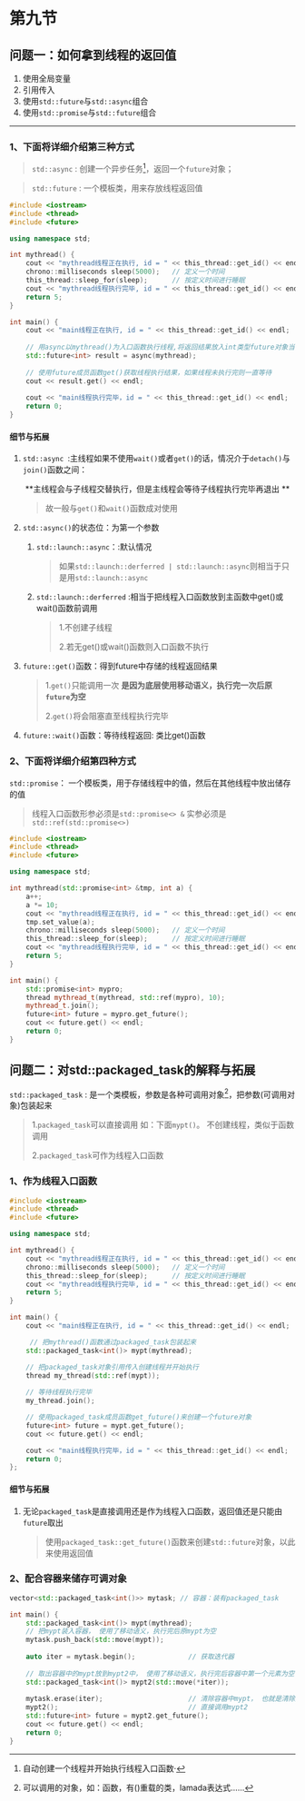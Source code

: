 # 第九节

## 问题一：如何拿到线程的返回值

1. 使用全局变量
2. 引用传入
3. 使用`std::future`与`std::async`组合
4. 使用`std::promise`与`std::future`组合

---

### 1、下面将详细介绍第三种方式

> `std::async` : 创建一个异步任务[^1]，返回一个`future`对象；

> `std::future` : 一个模板类，用来存放线程返回值

```c++
#include <iostream>
#include <thread>
#include <future>

using namespace std;

int mythread() {
	cout << "mythread线程正在执行, id = " << this_thread::get_id() << endl;
	chrono::milliseconds sleep(5000);   // 定义一个时间
	this_thread::sleep_for(sleep);		// 按定义时间进行睡眠
	cout << "mythread线程执行完毕, id = " << this_thread::get_id() << endl;
	return 5;
}

int main() {
	cout << "main线程正在执行, id = " << this_thread::get_id() << endl;
    
    // 用async以mythread()为入口函数执行线程,将返回结果放入int类型future对象当中
    std::future<int> result = async(mythread);	
    
    // 使用future成员函数get()获取线程执行结果，如果线程未执行完则一直等待
	cout << result.get() << endl;	
    
	cout << "main线程执行完毕，id = " << this_thread::get_id() << endl;
    return 0;
}
```

#### 细节与拓展

1. `std::async `:主线程如果不使用`wait()`或者`get()`的话，情况介于`detach()`与`join()`函数之间：

   ​					**主线程会与子线程交替执行，但是主线程会等待子线程执行完毕再退出 **

   > 故一般与`get()`和`wait()`函数成对使用	

2. `std::async()`的状态位：为第一个参数

   1. `std::launch::async`：:默认情况

      > 如果`std::launch::derferred | std::launch::async`则相当于只是用`std::launch::async`

   2. `std::launch::derferred` :相当于把线程入口函数放到主函数中get()或wait()函数前调用

      > 1.不创建子线程 
      >
      > 2.若无get()或wait()函数则入口函数不执行

3. `future::get()`函数：得到future中存储的线程返回结果

   > 1.`get()`只能调用一次 **是因为底层使用移动语义，执行完一次后原`future`为空**
   >
   > 2.`get()`将会阻塞直至线程执行完毕

4. `future::wait()`函数：等待线程返回: 类比get()函数

### 2、下面将详细介绍第四种方式

`std::promise`： 一个模板类，用于存储线程中的值，然后在其他线程中放出储存的值

> 线程入口函数形参必须是`std::promise<> &`
> 						实参必须是`std::ref(std::promise<>)`

```c++ 
#include <iostream>
#include <thread>
#include <future>

using namespace std;

int mythread(std::promise<int> &tmp, int a) {
	a++;
	a *= 10;
	cout << "mythread线程正在执行, id = " << this_thread::get_id() << endl;
	tmp.set_value(a);
	chrono::milliseconds sleep(5000);   // 定义一个时间
	this_thread::sleep_for(sleep);		// 按定义时间进行睡眠
	cout << "mythread线程执行完毕, id = " << this_thread::get_id() << endl;
	return 5;
}

int main() {
	std::promise<int> mypro;
	thread mythread_t(mythread, std::ref(mypro), 10);
	mythread_t.join();
	future<int> future = mypro.get_future();
	cout << future.get() << endl;
    return 0;
}
```



## 问题二：对std::packaged_task的解释与拓展

`std::packaged_task` : 是一个类模板，参数是各种可调用对象[^2]，把参数(可调用对象)包装起来

> 1.`packaged_task`可以直接调用 如：下面`mypt()`。 不创建线程，类似于函数调用
>
> 2.`packaged_task`可作为线程入口函数

### 1、作为线程入口函数

```c++
#include <iostream>
#include <thread>
#include <future>

using namespace std;

int mythread() {
	cout << "mythread线程正在执行, id = " << this_thread::get_id() << endl;
	chrono::milliseconds sleep(5000);   // 定义一个时间
	this_thread::sleep_for(sleep);		// 按定义时间进行睡眠
	cout << "mythread线程执行完毕, id = " << this_thread::get_id() << endl;
	return 5;
}

int main() {
	cout << "main线程正在执行, id = " << this_thread::get_id() << endl;

     // 把mythread()函数通过packaged_task包装起来
	std::packaged_task<int()> mypt(mythread);

    // 把packaged_task对象引用传入创建线程并开始执行
	thread my_thread(std::ref(mypt));		
    
    // 等待线程执行完毕
	my_thread.join();					

    // 使用packaged_task成员函数get_future()来创建一个future对象
	future<int> future = mypt.get_future(); 
	cout << future.get() << endl;

	cout << "main线程执行完毕，id = " << this_thread::get_id() << endl;
    return 0;
};
```

#### 细节与拓展

1. 无论`packaged_task`是直接调用还是作为线程入口函数，返回值还是只能由`future`取出

   > 使用`packaged_task::get_future()`函数来创建`std::future`对象，以此来使用返回值

### 2、配合容器来储存可调对象

```c++
vector<std::packaged_task<int()>> mytask; // 容器：装有packaged_task

int main() {
	std::packaged_task<int()> mypt(mythread); 
    // 把mypt装入容器， 使用了移动语义，执行完后原mypt为空
	mytask.push_back(std::move(mypt));		
    
	auto iter = mytask.begin();				// 获取迭代器
    
    // 取出容器中的mypt放到mypt2中， 使用了移动语义，执行完后容器中第一个元素为空但是第一个元素还在
	std::packaged_task<int()> mypt2(std::move(*iter));	
    
	mytask.erase(iter);						// 清除容器中mypt， 也就是清除掉第一个元素
	mypt2();								// 直接调用mypt2
	std::future<int> future = mypt2.get_future();
	cout << future.get() << endl;
    return 0;
}
```



[^1]: 自动创建一个线程并开始执行线程入口函数·
[^2]:  可以调用的对象，如：函数，有()重载的类，lamada表达式……
